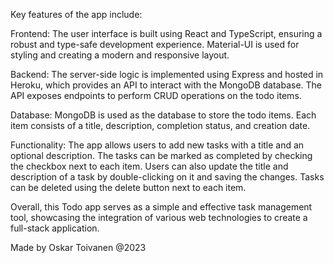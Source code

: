 Key features of the app include:

Frontend: The user interface is built using React and TypeScript, ensuring a robust and type-safe development experience. Material-UI is used for styling and creating a modern and responsive layout.

Backend: The server-side logic is implemented using Express and hosted in Heroku, which provides an API to interact with the MongoDB database. The API exposes endpoints to perform CRUD operations on the todo items.

Database: MongoDB is used as the database to store the todo items. Each item consists of a title, description, completion status, and creation date.

Functionality: The app allows users to add new tasks with a title and an optional description. The tasks can be marked as completed by checking the checkbox next to each item. Users can also update the title and description of a task by double-clicking on it and saving the changes. Tasks can be deleted using the delete button next to each item.

Overall, this Todo app serves as a simple and effective task management tool, showcasing the integration of various web technologies to create a full-stack application.

Made by Oskar Toivanen @2023
